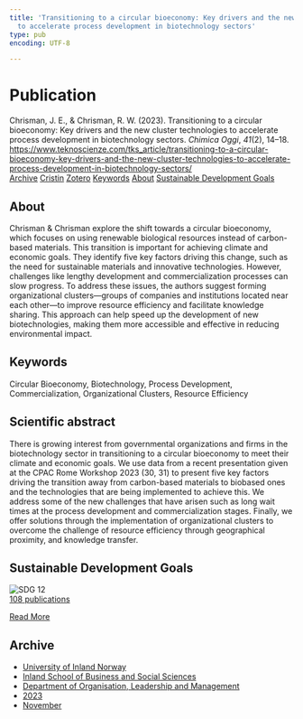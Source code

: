 ```yaml
---
title: 'Transitioning to a circular bioeconomy: Key drivers and the new cluster technologies
  to accelerate process development in biotechnology sectors'
type: pub
encoding: UTF-8

---
```

<h1>Publication</h1>
<article id="csl-bib-container-29A3GUEA" class="csl-bib-container">
  <div class="csl-bib-body"> <div class="csl-entry">Chrisman, J. E., &#38; Chrisman, R. W. (2023). Transitioning to a circular bioeconomy: Key drivers and the new cluster technologies to accelerate process development in biotechnology sectors. <i>Chimica Oggi</i>, <i>41</i>(2), 14–18. <a href="https://www.teknoscienze.com/tks_article/transitioning-to-a-circular-bioeconomy-key-drivers-and-the-new-cluster-technologies-to-accelerate-process-development-in-biotechnology-sectors/">https://www.teknoscienze.com/tks_article/transitioning-to-a-circular-bioeconomy-key-drivers-and-the-new-cluster-technologies-to-accelerate-process-development-in-biotechnology-sectors/</a></div> </div>
  <div class="csl-bib-buttons">
    <a href="#taxonomy-article-29A3GUEA" alt="archive" class="csl-bib-button">Archive</a>
    <a href="https://app.cristin.no/results/show.jsf?id=2193013" alt="Cristin" class="csl-bib-button">Cristin</a>
    <a href="http://zotero.org/groups/5881554/items/29A3GUEA" alt="Zotero" class="csl-bib-button">Zotero</a>
    <a href="#keywords-article-29A3GUEA" alt="keywords" class="csl-bib-button">Keywords</a>
    <a href="#about-article-29A3GUEA" alt="about_pub" class="csl-bib-button">About</a>
    <a href="#sdg-article-29A3GUEA" alt="sdg" class="csl-bib-button">Sustainable Development Goals</a>
  </div>
  <div id="csl-bib-meta-container-29A3GUEA"></div>
</article>
<div id="csl-bib-meta-29A3GUEA" class="csl-bib-meta">
  <article id="about-article-29A3GUEA" class="about_pub-article">
    <h1>About</h1>
    Chrisman & Chrisman explore the shift towards a circular bioeconomy, which focuses on using renewable biological resources instead of carbon-based materials. This transition is important for achieving climate and economic goals. They identify five key factors driving this change, such as the need for sustainable materials and innovative technologies. However, challenges like lengthy development and commercialization processes can slow progress. To address these issues, the authors suggest forming organizational clusters—groups of companies and institutions located near each other—to improve resource efficiency and facilitate knowledge sharing. This approach can help speed up the development of new biotechnologies, making them more accessible and effective in reducing environmental impact.
  </article>
  <article id="keywords-article-29A3GUEA" class="keywords-article">
    <h1>Keywords</h1>
    Circular Bioeconomy, Biotechnology, Process Development, Commercialization, Organizational Clusters, Resource Efficiency
  </article>
  <article id="abstract-article-29A3GUEA" class="abstract-article">
    <h1>Scientific abstract</h1>
    There is growing interest from governmental organizations and firms in the biotechnology sector in transitioning to a circular bioeconomy to meet their climate and economic goals. We use data from a recent presentation given at the CPAC Rome Workshop 2023 (30, 31) to present five key factors driving the transition away from carbon-based materials to biobased ones and the technologies that are being implemented to achieve this. We address some of the new challenges that have arisen such as long wait times at the process development and commercialization stages. Finally, we offer solutions through the implementation of organizational clusters to overcome the challenge of resource efficiency through geographical proximity, and knowledge transfer.
  </article>
  <article id="sdg-article-29A3GUEA" class="sdg-article">
    <h1>Sustainable Development Goals</h1>
    <div class="sdg-container"><div id="sdg12" class="sdg">
        <img src="{{< params subfolder >}}images/sdg/sdg12_en.png" class="image" alt="SDG 12">
        <div class="sdg-overlay">
          <a href="{{< params subfolder >}}en/archive/?sdg=12#archive" class="sdg-publication-count"><span>108</span> publications</a>
          <p><a href="https://sdgs.un.org/goals/goal12" class="sdg-read-more">Read More</a></p>
        </div>
      </div></div>
  </article>
  <article id="taxonomy-article-29A3GUEA" class="taxonomy-article">
    <h1>Archive</h1>
    <ul>
      <li><a href="{{< params subfolder >}}en/archive/?key=3DCRN523">University of Inland Norway</a></li>
      <li><a href="{{< params subfolder >}}en/archive/?key=DU8Q9LN9">Inland School of Business and Social Sciences</a></li>
      <li><a href="{{< params subfolder >}}en/archive/?key=4LUWR3ZM">Department of Organisation, Leadership and Management</a></li>
      <li><a href="{{< params subfolder >}}en/archive/?key=THVQJFRI">2023</a></li>
      <li><a href="{{< params subfolder >}}en/archive/?key=C6MPENQL">November</a></li>
    </ul>
  </article>
</div>
